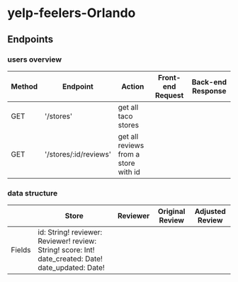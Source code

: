 # yelp-feelers-Orlando

## Endpoints

### users overview
|Method|Endpoint|Action|Front-end Request|Back-end Response
|------------|------------|------------|------------|------------|
|GET|'/stores'|get all taco stores|
|GET|'/stores/:id/reviews'|get all reviews from a store with id|



### data structure
|      |Store|Reviewer|Original Review|Adjusted Review|
|------|-------|-------|--------------|---------------|
|Fields|id: String! reviewer: Reviewer! review: String! score: Int! date_created: Date! date_updated: Date!|
